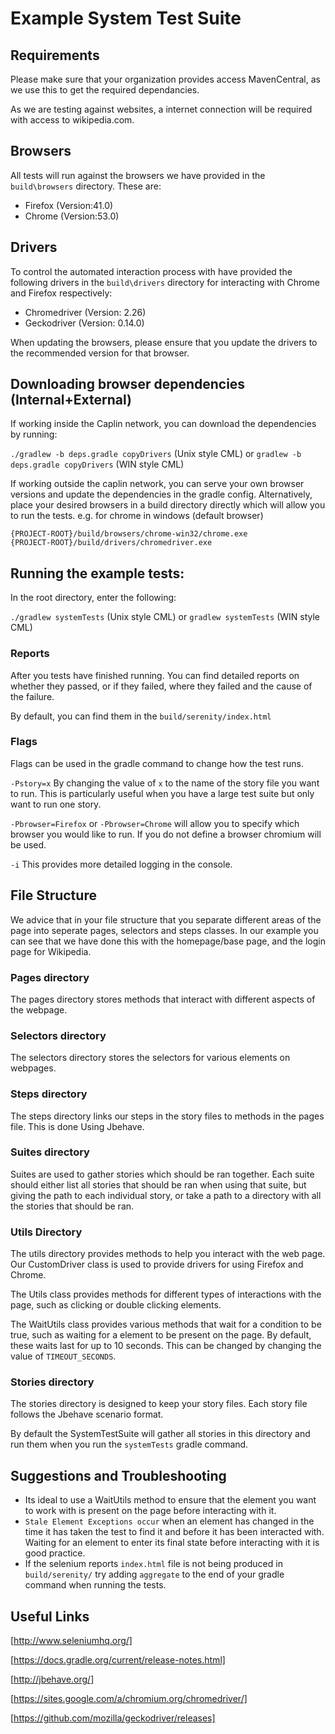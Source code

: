 # Example System Test Suite

## Requirements
  Please make sure that your organization provides access MavenCentral, as we use this to get the required dependancies.

  As we are testing against websites, a internet connection will be required with access to wikipedia.com.

## Browsers

All tests will run against the browsers we have provided in the `build\browsers` directory. These are:

* Firefox (Version:41.0)
* Chrome (Version:53.0)

## Drivers
To control the automated interaction process with have provided the following drivers in the `build\drivers` directory for interacting with Chrome and Firefox respectively:

* Chromedriver (Version: 2.26)
* Geckodriver (Version: 0.14.0)

When updating the browsers, please ensure that you update the drivers to the recommended version for that browser.

## Downloading browser dependencies (Internal+External)

If working inside the Caplin network, you can download the dependencies by running:

`./gradlew -b deps.gradle copyDrivers` (Unix style CML) or `gradlew -b deps.gradle copyDrivers` (WIN style CML)

If working outside the caplin network, you can serve your own browser versions and update the dependencies in the gradle config.
Alternatively, place your desired browsers in a build directory directly which will allow you to run the tests. e.g. for chrome in windows (default browser)

```
{PROJECT-ROOT}/build/browsers/chrome-win32/chrome.exe
{PROJECT-ROOT}/build/drivers/chromedriver.exe
```

## Running the example tests:

In the root directory, enter the following:

`./gradlew systemTests` (Unix style CML) or `gradlew systemTests` (WIN style CML)


### Reports
After you tests have finished running. You can find detailed reports on whether they passed, or if they failed, where they failed and the cause of the failure.

By default, you can find them in the `build/serenity/index.html`

### Flags
Flags can be used in the gradle command to change how the test runs.

`-Pstory=x` By changing the value of `x` to the name of the story file you want to run. This is particularly useful when you have a large test suite but only want to run one story.

`-Pbrowser=Firefox` or `-Pbrowser=Chrome` will allow you to specify which browser you would like to run. If you do not define a browser chromium will be used.

`-i` This provides more detailed logging in the console.

## File Structure

We advice that in your file structure that you separate different areas of the page into seperate pages, selectors and steps classes. In our example you can see that we have done this with the homepage/base page, and the login page for Wikipedia.

### Pages directory
The pages directory stores methods that interact with different aspects of the webpage.

### Selectors directory
The selectors directory stores the selectors for various elements on webpages.

### Steps directory
The steps directory links our steps in the story files to methods in the pages file. This is done Using Jbehave.

### Suites directory
Suites are used to gather stories which should be ran together. Each suite should either list all stories that should be ran when using that suite, but giving the path to each individual story, or take a path to a directory with all the stories that should be ran.

### Utils Directory
The utils directory provides methods to help you interact with the web page. Our CustomDriver class is used to provide drivers for using Firefox and Chrome.

 The Utils class provides methods for different types of interactions with the page, such as clicking or double clicking elements.

 The WaitUtils class provides various methods that wait for a condition to be true, such as waiting for a element to be present on the page. By default, these waits last for up to 10 seconds. This can be changed by changing the value of `TIMEOUT_SECONDS`.

### Stories directory
The stories directory is designed to keep your story files. Each story file follows the Jbehave scenario format.

 By default the SystemTestSuite will gather all stories in this directory and run them when you run the `systemTests` gradle command.

## Suggestions and Troubleshooting

* Its ideal to use a WaitUtils method to ensure that the element you want to work with is present on the page before interacting with it.
* `Stale Element Exceptions occur` when an element has changed in the time it has taken the test to find it and before it has been interacted with. Waiting for an element to enter its final state before interacting with it is good practice.
* If the selenium reports `index.html` file is not being produced in `build/serenity/` try adding `aggregate` to the end of your gradle command when running the tests.

## Useful Links
[http://www.seleniumhq.org/]

[https://docs.gradle.org/current/release-notes.html]

[http://jbehave.org/]

[https://sites.google.com/a/chromium.org/chromedriver/]

[https://github.com/mozilla/geckodriver/releases]
